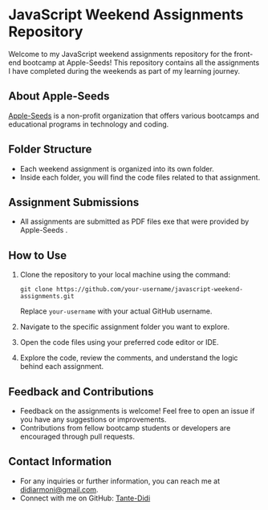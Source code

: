 
# JavaScript Weekend Assignments Repository

Welcome to my JavaScript weekend assignments repository for the front-end bootcamp at Apple-Seeds! This repository contains all the assignments I have completed during the weekends as part of my learning journey.

## About Apple-Seeds

[Apple-Seeds](https://www.appleseeds.org.il/) is a non-profit organization that offers various bootcamps and educational programs in technology and coding.

## Folder Structure

- Each weekend assignment is organized into its own folder.
- Inside each folder, you will find the code files related to that assignment.

## Assignment Submissions

- All assignments are submitted as PDF files exe that were provided by Apple-Seeds .

## How to Use

1. Clone the repository to your local machine using the command:
   ```
   git clone https://github.com/your-username/javascript-weekend-assignments.git
   ```
   Replace `your-username` with your actual GitHub username.

2. Navigate to the specific assignment folder you want to explore.

3. Open the code files using your preferred code editor or IDE.

4. Explore the code, review the comments, and understand the logic behind each assignment.

## Feedback and Contributions

- Feedback on the assignments is welcome! Feel free to open an issue if you have any suggestions or improvements.
- Contributions from fellow bootcamp students or developers are encouraged through pull requests.

## Contact Information

- For any inquiries or further information, you can reach me at [didiarmoni@gmail.com](mailto:didiarmoni@gmail.com).
- Connect with me on GitHub: [Tante-Didi](https://github.com/YourGitHubUsername)
